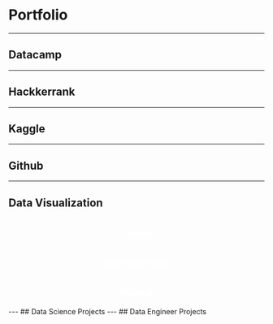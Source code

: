 # Portfolio

---
## Datacamp
---
## Hackkerrank
---
## Kaggle
---
## Github
---
## Data Visualization
<h1 align="center"><span style="color:#FFFFFF;font-weight:700;font-size:15px">
    Tableau
</span></h1>

<h1 align="center"><span style="color:#FFFFFF;font-weight:700;font-size:15px">
    Google Data Studio
</span></h1>

<h1 align="center"><span style="color:#FFFFFF;font-weight:700;font-size:15px">
    Power BI
</span></h1>
---
## Data Science Projects
---
## Data Engineer Projects
